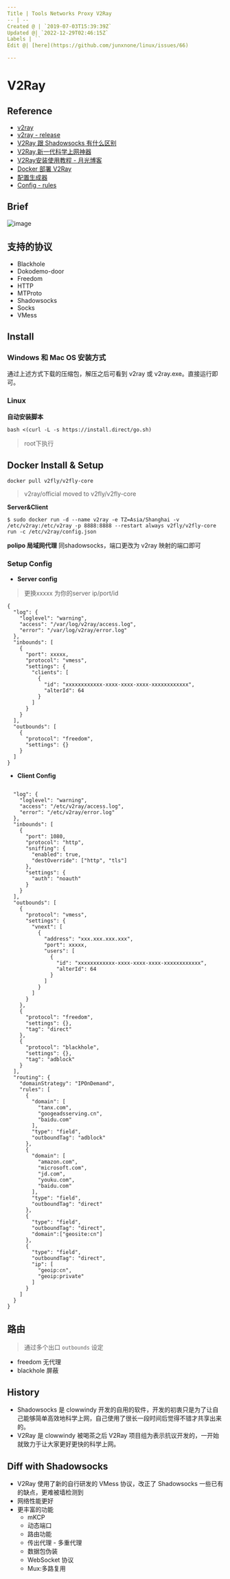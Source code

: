 ```yaml
---
Title | Tools Networks Proxy V2Ray
-- | --
Created @ | `2019-07-03T15:39:39Z`
Updated @| `2022-12-29T02:46:15Z`
Labels | ``
Edit @| [here](https://github.com/junxnone/linux/issues/66)

---
```

# V2Ray

## Reference
- [v2ray](https://www.v2ray.com/)
- [v2ray - release](https://github.com/v2ray/v2ray-core/releases)
- [V2Ray 跟 Shadowsocks 有什么区别](http://blog.whiterabbitxyj.com/2018/08/31/V2Ray/)
- [V2Ray,新一代科学上网神器](https://percysu.com/2018/08/10/V2Ray/)
- [V2Ray安装使用教程 - 月光博客](https://www.williamlong.info/archives/5724.html)
- [Docker 部署 V2Ray](https://toutyrater.github.io/app/docker-deploy-v2ray.html)
- [配置生成器](https://intmainreturn0.com/v2ray-config-gen/)
- [Config - rules](https://github.com/PaPerseller/chn-iplist/blob/master/v2ray-config_rule.json)

## Brief

![image](https://user-images.githubusercontent.com/2216970/60764693-ec4ac980-a0c0-11e9-8bbe-09abbdfa105b.png)

## 支持的协议
- Blackhole
- Dokodemo-door
- Freedom
- HTTP
- MTProto
- Shadowsocks
- Socks
- VMess

## Install
### Windows 和 Mac OS 安装方式
通过上述方式下载的压缩包，解压之后可看到 v2ray 或 v2ray.exe。直接运行即可。
### Linux
**自动安装脚本**

```
bash <(curl -L -s https://install.direct/go.sh)
```
> root下执行


## Docker Install & Setup

```
docker pull v2fly/v2fly-core
```
> v2ray/official moved to v2fly/v2fly-core

**Server&Client**
```
$ sudo docker run -d --name v2ray -e TZ=Asia/Shanghai -v /etc/v2ray:/etc/v2ray -p 8888:8888 --restart always v2fly/v2fly-core run -c /etc/v2ray/config.json
```

**polipo 局域网代理**
同shadowsocks，端口更改为 v2ray 映射的端口即可

### Setup Config
- **Server config**

> 更换xxxxx 为你的server ip/port/id

```
{
  "log": {
    "loglevel": "warning",
    "access": "/var/log/v2ray/access.log",
    "error": "/var/log/v2ray/error.log"
  },
  "inbounds": [
    {
      "port": xxxxx,
      "protocol": "vmess",    
      "settings": {
        "clients": [
          {
            "id": "xxxxxxxxxxxx-xxxx-xxxx-xxxx-xxxxxxxxxxxx",
            "alterId": 64
          }
        ]
      }
    }
  ],
  "outbounds": [
    {
      "protocol": "freedom",
      "settings": {}
    }
  ]
}
```

- **Client Config**

```

  "log": {
    "loglevel": "warning",
    "access": "/etc/v2ray/access.log",
    "error": "/etc/v2ray/error.log"
  },
  "inbounds": [
    {
      "port": 1080,
      "protocol": "http",
      "sniffing": {
        "enabled": true,
        "destOverride": ["http", "tls"]
      },
      "settings": {
        "auth": "noauth"
      }
    }
  ],
  "outbounds": [
    {
      "protocol": "vmess",
      "settings": {
        "vnext": [
          {
            "address": "xxx.xxx.xxx.xxx",
            "port": xxxxx,
            "users": [
              {
                "id": "xxxxxxxxxxxx-xxxx-xxxx-xxxx-xxxxxxxxxxxx",  
                "alterId": 64
              }
            ]
          }
        ]
      }
    },
    {
      "protocol": "freedom",
      "settings": {},
      "tag": "direct"
    },
    {
      "protocol": "blackhole",
      "settings": {},
      "tag": "adblock"
    }
  ],
  "routing": {
    "domainStrategy": "IPOnDemand",
    "rules": [
      {
        "domain": [
          "tanx.com",
          "googeadsserving.cn",
          "baidu.com"
        ],
        "type": "field",
        "outboundTag": "adblock"       
      },
      {
        "domain": [
          "amazon.com",
          "microsoft.com",
          "jd.com",
          "youku.com",
          "baidu.com"
        ],
        "type": "field",
        "outboundTag": "direct"
      },
      {
        "type": "field",
        "outboundTag": "direct",
        "domain":["geosite:cn"]
      },
      {
        "type": "field",
        "outboundTag": "direct",
        "ip": [
          "geoip:cn",
          "geoip:private"
        ]
      }
    ]
  }
}
```


## 路由
> 通过多个出口 `outbounds` 设定
 - freedom 无代理
 - blackhole 屏蔽

## History
- Shadowsocks 是 clowwindy 开发的自用的软件，开发的初衷只是为了让自己能够简单高效地科学上网，自己使用了很长一段时间后觉得不错才共享出来的。
- V2Ray 是 clowwindy 被喝茶之后 V2Ray 项目组为表示抗议开发的，一开始就致力于让大家更好更快的科学上网。

## Diff with Shadowsocks
- V2Ray 使用了新的自行研发的 VMess 协议，改正了 Shadowsocks 一些已有的缺点，更难被墙检测到
- 网络性能更好
- 更丰富的功能
  - mKCP
  - 动态端口
  - 路由功能
  - 传出代理 - 多重代理
  - 数据包伪装
  - WebSocket 协议
  - Mux:多路复用
